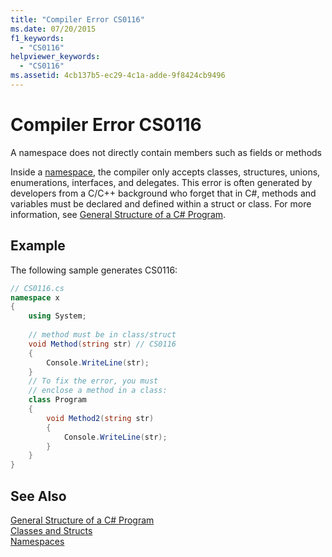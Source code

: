 ```yaml
---
title: "Compiler Error CS0116"
ms.date: 07/20/2015
f1_keywords: 
  - "CS0116"
helpviewer_keywords: 
  - "CS0116"
ms.assetid: 4cb137b5-ec29-4c1a-adde-9f8424cb9496
---
```

# Compiler Error CS0116
A namespace does not directly contain members such as fields or methods  
  
 Inside a [namespace](../../../csharp/language-reference/keywords/namespace.md), the compiler only accepts classes, structures, unions, enumerations, interfaces, and delegates. This error is often generated by developers from a C/C++ background who forget that in C#, methods and variables must be declared and defined within a struct or class. For more information, see [General Structure of a C# Program](../../../csharp/programming-guide/inside-a-program/general-structure-of-a-csharp-program.md).  
  
## Example  
 The following sample generates CS0116:  
  
```csharp  
// CS0116.cs  
namespace x  
{  
    using System;  
  
    // method must be in class/struct  
    void Method(string str) // CS0116  
    {  
        Console.WriteLine(str);  
    }  
    // To fix the error, you must  
    // enclose a method in a class:  
    class Program  
    {  
        void Method2(string str)  
        {  
            Console.WriteLine(str);  
        }  
    }  
}  
```  
  
## See Also  
 [General Structure of a C# Program](../../../csharp/programming-guide/inside-a-program/general-structure-of-a-csharp-program.md)  
 [Classes and Structs](../../../csharp/programming-guide/classes-and-structs/index.md)  
 [Namespaces](../../../csharp/programming-guide/namespaces/index.md)
